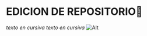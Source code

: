 # EDICION DE REPOSITORIO👋
*texto en cursiva*
_texto en cursiva_
![Alt](https://seeklogo.com/images/P/piolin-logo-96AAE6600C-seeklogo.com.png)
<!--
**ju1iana01/ju1iana01** is a ✨ _special_ ✨ repository because its `README.md` (this file) appears on your GitHub profile.

Here are some ideas to get you started:

- 🔭 I’m currently working on ...
- 🌱 I’m currently learning ...
- 👯 I’m looking to collaborate on ...
- 🤔 I’m looking for help with ...
- 💬 Ask me about ...
- 📫 How to reach me: ...
- 😄 Pronouns: ...
- ⚡ Fun fact: ...
-->
